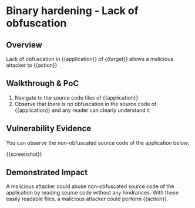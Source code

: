 # Binary hardening - Lack of obfuscation
## Overview
<!--
Provide a 1-2 sentence description - see http://cveproject.github.io/docs/content/key-details-phrasing.pdf for tips

This format is a good guide:
[VULNTYPE] in [COMPONENT] in [APPLICATION] allows [ATTACKER] to [IMPACT] via [VECTOR]


-->
Lack of obfuscation in {{application}} of {{target}} allows a malicious attacker to {{action}}

## Walkthrough & PoC
<!--
Provide a step-by-step walkthrough on how to access the vulnerable injection point, and how to exploit the vulnerability.
Adding a dot-pointed walkthrough with relevant screenshots will speed triage time and result in faster rewards!

Example:

1. Login to in-scope asset at <www.inscope.com/login>
1. Browse to account page
1. Modify ID token to add single quote
1. View error which states 'SQL Syntax Error'
1. Replace ID value with `1' waitfor delay '00:00:10'; `
-->

1. Navigate to the source code files of {{application}}
1. Observe that there is no obfuscation in the source code of {{application}} and any reader can clearly understand it


## Vulnerability Evidence
<!--
Your submission MUST include evidence of the vulnerability and not be theoretical in nature.

For a lack of obfuscation, please include a screenshot of the non-obfuscated source code of the application.
-->

You can observe the non-obfuscated source code of the application below:

{{screenshot}}
## Demonstrated Impact
<!--
Attempt to show that the  non-obfuscated source code of the application could be used by a malicious attacker in some impactful way. If this is possible, provide a full proof-of-concept here.
-->

A malicious attacker could abuse non-obfuscated source code of the application by reading source code without any hindrances. With these easily readable files, a malicious attacker could perform {{action}}.
